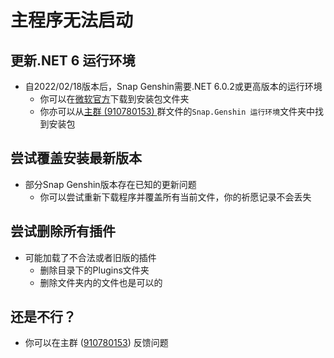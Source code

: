 # 主程序无法启动

## 更新.NET 6 运行环境

- 自2022/02/18版本后，Snap Genshin需要.NET 6.0.2或更高版本的运行环境
  - 你可以在[微软官方](https://dotnet.microsoft.com/en-us/download/dotnet/thank-you/runtime-desktop-6.0.2-windows-x64-installer)下载到安装包文件夹
  - 你亦可以从[主群 (910780153) ](https://jq.qq.com/?_wv=1027&k=MHLNhhYJ)群文件的`Snap.Genshin 运行环境`文件夹中找到安装包

## 尝试覆盖安装最新版本

- 部分Snap Genshin版本存在已知的更新问题
  - 你可以尝试重新下载程序并覆盖所有当前文件，你的祈愿记录不会丢失

## 尝试删除所有插件
- 可能加载了不合法或者旧版的插件
  - 删除目录下的Plugins文件夹
  - 删除文件夹内的文件也是可以的

## 还是不行？

- 你可以在主群 ([910780153](https://jq.qq.com/?_wv=1027&k=MHLNhhYJ)) 反馈问题

